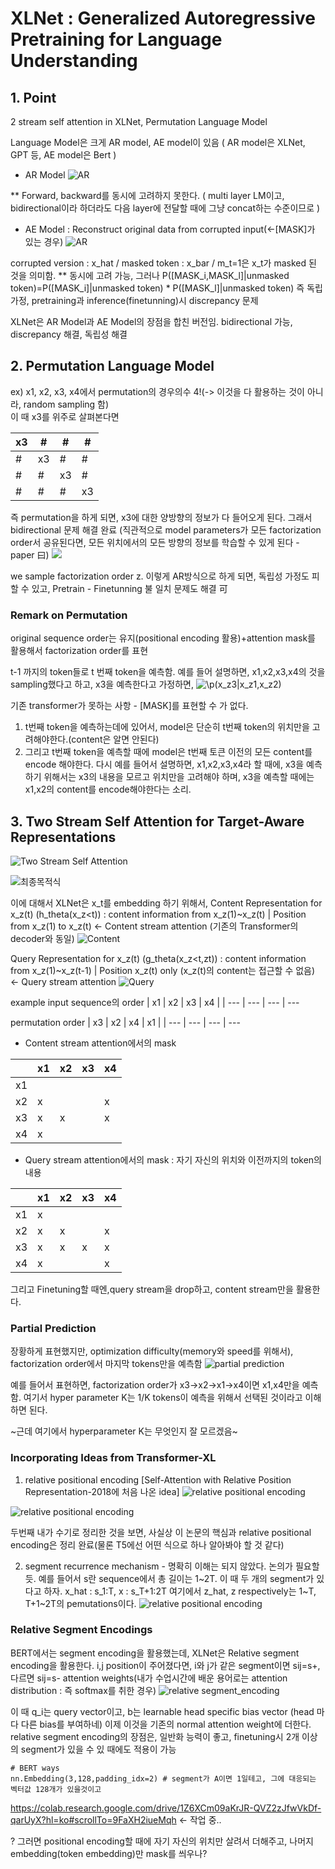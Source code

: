 # XLNet : Generalized Autoregressive Pretraining for Language Understanding

## 1. Point  
2 stream self attention in XLNet, Permutation Language Model  

Language Model은 크게 AR model, AE model이 있음 ( AR model은 XLNet, GPT 등, AE model은 Bert )  

* AR Model
![AR](https://github.com/Chuck2Win/Paper_Review/blob/master/image/1.png)

** Forward, backward를 동시에 고려하지 못한다. ( multi layer LM이고, bidirectional이라 하더라도 다음 layer에 전달할 때에 그냥 concat하는 수준이므로 )

* AE Model : Reconstruct original data from corrupted input(<-[MASK]가 있는 경우)
![AR](https://github.com/Chuck2Win/Paper_Review/blob/master/image/2.png)

corrupted version : x_hat / masked token : x_bar / m_t=1은 x_t가 masked 된 것을 의미함.
** 동시에 고려 가능, 그러나 P([MASK_i,MASK_l]|unmasked token)=P([MASK_i]|unmasked token) * P([MASK_l]|unmasked token) 즉 독립 가정, pretraining과 inference(finetunning)시 discrepancy 문제

XLNet은 AR Model과 AE Model의 장점을 합친 버전임.
bidirectional 가능, discrepancy 해결, 독립성 해결

## 2. Permutation Language Model

ex) x1, x2, x3, x4에서 permutation의 경우의수 4!(-> 이것을 다 활용하는 것이 아니라, random sampling 함)  
이 때 x3를 위주로 살펴본다면


| x3 | # | # | # |  
| ---          | ---          | ---          | ---          
| # | x3 | # | # |  
| # | # | x3 | # |  
| # | # | # | x3 |  

즉 permutation을 하게 되면, x3에 대한 양방향의 정보가 다 들어오게 된다. 그래서 bidirectional 문제 해결 완료
(직관적으로 model parameters가 모든 factorization order서 공유된다면, 모든 위치에서의 모든 방향의 정보를 학습할 수 있게 된다 - paper 曰)
![](https://github.com/Chuck2Win/Paper_Review/blob/master/image/CodeCogsEqn%20(1).gif)

we sample factorization order z.
이렇게 AR방식으로 하게 되면, 독립성 가정도 피할 수 있고, Pretrain - Finetunning 불 일치 문제도 해결 可

### Remark on Permutation
original sequence order는 유지(positional encoding 활용)+attention mask를 활용해서 factorization order를 표현 

t-1 까지의 token들로 t 번째 token을 예측함.
예를 들어 설명하면, x1,x2,x3,x4의 것을 sampling했다고 하고, x3을 예측한다고 가정하면, ![$\p(x_z3|x_z1,x_z2)$](https://github.com/Chuck2Win/Paper_Review/blob/master/image/CodeCogsEqn.gif)

기존 transformer가 못하는 사항 - [MASK]를 표현할 수 가 없다.
1. t번째 token을 예측하는데에 있어서, model은 단순히 t번째 token의 위치만을 고려해야한다.(content은 알면 안된다)
2. 그리고 t번째 token을 예측할 때에 model은 t번째 토큰 이전의 모든 content를 encode 해야한다.
다시 예를 들어서 설명하면, x1,x2,x3,x4라 할 때에, x3을 예측하기 위해서는 x3의 내용을 모르고 위치만을 고려해야 하며, x3을 예측할 때에는 x1,x2의 content를 encode해야한다는 소리.

## 3. Two Stream Self Attention for Target-Aware Representations
![Two Stream Self Attention](https://github.com/Chuck2Win/Paper_Review/blob/master/image/3.png)

![최종목적식](https://github.com/Chuck2Win/Paper_Review/blob/master/image/4.png)

이에 대해서 XLNet은 x_t를 embedding 하기 위해서,
Content Representation for x_z(t) (h_theta(x_z<t)) : content information from x_z(1)~x_z(t) | Position from x_z(1) to x_z(t)
<- Content stream attention (기존의 Transformer의 decoder와 동일)
![Content](https://github.com/Chuck2Win/Paper_Review/blob/master/image/6.png)

Query Representation for x_z(t) (g_theta(x_z<t,zt)) : content information from x_z(1)~x_z(t-1) | Position x_z(t) only (x_z(t)의 content는 접근할 수 없음)
<- Query stream attention 
![Query](https://github.com/Chuck2Win/Paper_Review/blob/master/image/7.png)

example 
input sequence의 order 
| x1 | x2 | x3 | x4 |
| ---          | ---          | ---          | ---          

permutation order 
| x3 | x2 | x4 | x1 |
| ---          | ---          | ---          | ---          


- Content stream attention에서의 mask

| | x1 | x2 | x3 | x4 |
| ---          | ---          | ---          | ---          | ---          
| x1 | | | | |
| x2 | x |  | | x |
| x3 | x | x | | x |
| x4 | x | | | |


- Query stream attention에서의 mask : 자기 자신의 위치와 이전까지의 token의 내용

| | x1 | x2 | x3 | x4 |
| ---          | ---          | ---          | ---          | ---          
| x1 | x | | | |
| x2 | x | x  | | x |
| x3 | x | x | x | x |
| x4 | x | | | x |

그리고 Finetuning할 때엔,query stream을 drop하고, content stream만을 활용한다.

### Partial Prediction
장황하게 표현했지만, optimization difficulty(memory와 speed를 위해서), factorization order에서 마지막 tokens만을 예측함
![partial prediction](https://github.com/Chuck2Win/Paper_Review/blob/master/image/5.png)

예를 들어서 표현하면, factorization order가 x3->x2->x1->x4이면 x1,x4만을 예측함.
여기서 hyper parameter K는 1/K tokens이 예측을 위해서 선택된 것이라고 이해하면 된다.

~근데 여기에서 hyperparameter K는 무엇인지 잘 모르겠음~

### Incorporating Ideas from Transformer-XL
1) relative positional encoding 
[Self-Attention with Relative Position Representation-2018에 처음 나온 idea]
![relative positional encoding](https://github.com/Chuck2Win/Paper_Review/blob/master/image/8.png)

![relative positional encoding](https://github.com/Chuck2Win/Paper_Review/blob/master/image/9.png)

두번째 내가 수기로 정리한 것을 보면, 사실상 이 논문의 핵심과 relative positional encoding은 정리 완료(물론 T5에선 어떤 식으로 하나 알아봐야 할 것 같다)

2) segment recurrence mechanism - 명확히 이해는 되지 않았다. 논의가 필요할 듯.
예를 들어서 s란 sequence에서 총 길이는 1~2T. 이 때 두 개의 segment가 있다고 하자. x_hat : s_1:T, x : s_T+1:2T 
여기에서 z_hat, z respectively는 1~T, T+1~2T의 pemutations이다.
![relative positional encoding](https://github.com/Chuck2Win/Paper_Review/blob/master/image/10.png)

### Relative Segment Encodings
BERT에서는 segment encoding을 활용했는데, XLNet은 Relative segment encoding을 활용한다.
i,j position이 주어졌다면, i와 j가 같은 segment이면 sij=s+, 다르면 sij=s- 
attention weights(내가 수업시간에 배운 용어로는 attention distribution : 즉 softmax를 취한 경우) 
![relative segment_encoding](https://github.com/Chuck2Win/Paper_Review/blob/master/image/11.png)

이 때 q_i는 query vector이고, b는 learnable head specific bias vector (head 마다 다른 bias를 부여하네)
이제 이것을 기존의 normal attention weight에 더한다.
relative segment encoding의 장점은, 일반화 능력이 좋고, finetuning시 2개 이상의 segment가 있을 수 있 때에도 적용이 가능

```
# BERT ways
nn.Embedding(3,128,padding_idx=2) # segment가 A이면 1일테고, 그에 대응되는 벡터값 128개가 있을것이고
```
https://colab.research.google.com/drive/1Z6XCm09aKrJR-QVZ2zJfwVkDf-qarUyX?hl=ko#scrollTo=9FaXH2iueMqh <- 작업 중..



? 그러면 positional encoding할 때에 자기 자신의 위치만 살려서 더해주고, 나머지 embedding(token embedding)만 mask를 씌우나?


